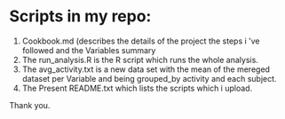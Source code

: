 # Scripts in my repo:

1. Cookbook.md (describes the details of the project the steps i 've followed 
   and the Variables summary
2. The run_analysis.R is the R script which runs the whole analysis.
3. The avg_activity.txt is a new data set with the mean of the mereged dataset per Variable and being grouped_by 
   activity and each subject.
4. The Present README.txt which lists the scripts which i upload.

Thank you.

